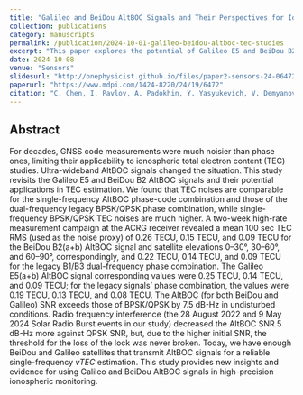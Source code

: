 ```yaml
---
title: "Galileo and BeiDou AltBOC Signals and Their Perspectives for Ionospheric TEC Studies"
collection: publications
category: manuscripts
permalink: /publication/2024-10-01-galileo-beidou-altboc-tec-studies
excerpt: "This paper explores the potential of Galileo E5 and BeiDou B2 AltBOC signals for high-precision TEC estimation, comparing them with legacy GNSS combinations."
date: 2024-10-08
venue: "Sensors"
slidesurl: "http://onephysicist.github.io/files/paper2-sensors-24-06472"    # 若有幻灯片可在此填
paperurl: "https://www.mdpi.com/1424-8220/24/19/6472"
citation: "C. Chen, I. Pavlov, A. Padokhin, Y. Yasyukevich, V. Demyanov, E. Danilchuk & A. Vesnin. (2024). “Galileo and BeiDou AltBOC Signals and Their Perspectives for Ionospheric TEC Studies.” *Sensors*, 24(19):6472. DOI:10.3390/s24196472"
---
```


## Abstract

For decades, GNSS code measurements were much noisier than phase ones, limiting their applicability to ionospheric total electron content (TEC) studies. Ultra-wideband AltBOC signals changed the situation. This study revisits the Galileo E5 and BeiDou B2 AltBOC signals and their potential applications in TEC estimation. We found that TEC noises are comparable for the single-frequency AltBOC phase-code combination and those of the dual-frequency legacy BPSK/QPSK phase combination, while single-frequency BPSK/QPSK TEC noises are much higher. A two-week high-rate measurement campaign at the ACRG receiver revealed a mean 100 sec TEC RMS (used as the noise proxy) of 0.26 TECU, 0.15 TECU, and 0.09 TECU for the BeiDou B2(a+b) AltBOC signal and satellite elevations 0–30°, 30–60°, and 60–90°, correspondingly, and 0.22 TECU, 0.14 TECU, and 0.09 TECU for the legacy B1/B3 dual-frequency phase combination. The Galileo E5(a+b) AltBOC signal corresponding values were 0.25 TECU, 0.14 TECU, and 0.09 TECU; for the legacy signals’ phase combination, the values were 0.19 TECU, 0.13 TECU, and 0.08 TECU. The AltBOC (for both BeiDou and Galileo) SNR exceeds those of BPSK/QPSK by 7.5 dB-Hz in undisturbed conditions. Radio frequency interference (the 28 August 2022 and 9 May 2024 Solar Radio Burst events in our study) decreased the AltBOC SNR 5 dB-Hz more against QPSK SNR, but, due to the higher initial SNR, the threshold for the loss of the lock was never broken. Today, we have enough BeiDou and Galileo satellites that transmit AltBOC signals for a reliable single-frequency *vTEC* estimation. This study provides new insights and evidence for using Galileo and BeiDou AltBOC signals in high-precision ionospheric monitoring.